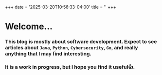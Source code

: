 +++
date = '2025-03-20T10:56:33-04:00'
title = ''
+++

# Welcome...

### This blog is mostly about software development. Expect to see articles about `Java`, `Python`, `Cybersecurity`, `Go`, and really anything that I may find interesting.

### It is a work in progress, but I hope you find it useful:thumbsup:.